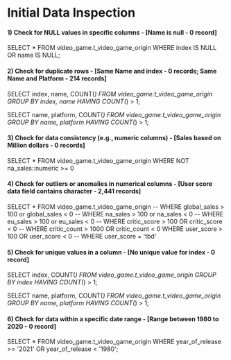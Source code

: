 # Initial Data Inspection

#### 1) Check for NULL values in specific columns -  [Name is null - 0 record]
SELECT *
FROM video_game.t_video_game_origin
WHERE index IS NULL OR name IS NULL;

#### 2) Check for duplicate rows - [Same Name and index - 0 records; Same Name and Platform - 214 records]
SELECT index, name, COUNT(*)
FROM video_game.t_video_game_origin
GROUP BY index, name
HAVING COUNT(*) > 1;

SELECT name, platform, COUNT(*)
FROM video_game.t_video_game_origin
GROUP BY name, platform
HAVING COUNT(*) > 1;

#### 3) Check for data consistency (e.g., numeric columns) - [Sales based on Million dollars - 0 records]
SELECT *
FROM video_game.t_video_game_origin
WHERE NOT na_sales::numeric >= 0

#### 4) Check for outliers or anomalies in numerical columns - [User score data field contains character - 2,441 records]
SELECT *
FROM video_game.t_video_game_origin
-- WHERE global_sales > 100 or global_sales < 0
-- WHERE na_sales  > 100 or na_sales < 0
-- WHERE eu_sales > 100 or eu_sales  < 0
-- WHERE critic_score > 100 OR critic_score  < 0
-- WHERE critic_count > 1000 OR critic_count   < 0
WHERE user_score > 100 OR user_score  < 0
-- WHERE user_score = 'tbd'

#### 5) Check for unique values in a column - [No unique value for index - 0 record]
SELECT index, COUNT(*)
FROM video_game.t_video_game_origin
GROUP BY index
HAVING COUNT(*) > 1;

SELECT name, platform, COUNT(*)
FROM video_game.t_video_game_origin
GROUP BY name, platform
HAVING COUNT(*) > 1;

#### 6) Check for data within a specific date range  - [Range between 1980 to 2020 - 0 record]
SELECT *
FROM video_game.t_video_game_origin
WHERE year_of_release >= '2021' OR year_of_release < '1980';
